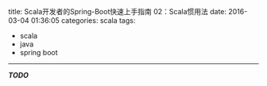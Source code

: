 title: Scala开发者的Spring-Boot快速上手指南 02：Scala惯用法
date: 2016-03-04 01:36:05
categories: scala
tags:
- scala
- java
- spring boot
---

***TODO***